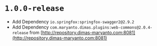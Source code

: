 # `1.0.0-release`

- Add Dependency `io.springfox:springfox-swagger2@2.9.2`
- Add Dependency `com.maryanto.dimas.plugins:web-commons@2.0.4-release` from [http://repository.dimas-maryanto.com:8081](http://repository.dimas-maryanto.com:8081)